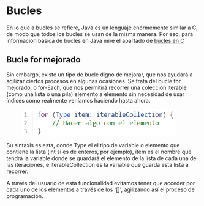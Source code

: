 # Bucles

En lo que a bucles se refiere, Java es un lenguaje enormemente similar a C, de modo que todos los bucles se usan de la misma manera. Por eso, para información básica de bucles en Java mire el apartado de [bucles en C](../lenguaje-c/bucles.md)

## Bucle for mejorado

Sin embargo, existe un tipo de bucle digno de mejorar, que nos ayudará a agilizar ciertos procesos en algunas ocasiones. Se trata del bucle for mejorado, o for-Each, que nos permitirá recorrer una colección iterable (como una lista o una pila) elemento a elemento sin necesidad de usar índices como realmente veníamos haciendo hasta ahora.

<figure><img src="../../../.gitbook/assets/image (1) (1) (3).png" alt=""><figcaption></figcaption></figure>

Su sintaxis es esta, donde Type el el tipo de variable o elemento que contiene la lista (int si es de enteros, por ejemplo), item es el nombre que tendrá la variable donde se guardará el elemento de la lista de cada una de las iteraciones, e iterableCollection es la variable que guarda esta lista a recorrer.

A través del usuario de esta funcionalidad evitamos tener que acceder por cada uno de los elementos a través de los '\[]', agilizando así el proceso de programación.

